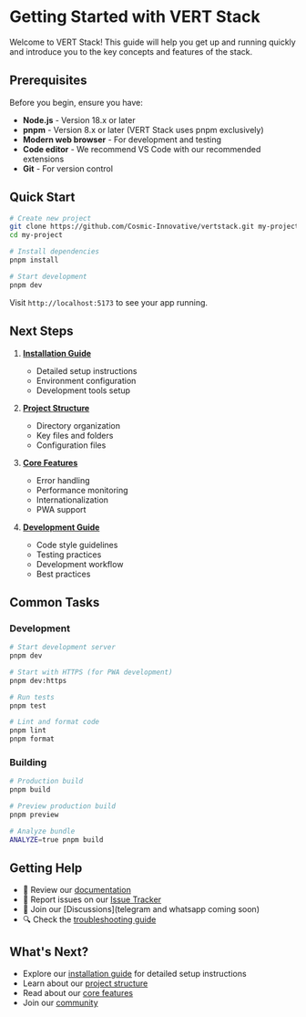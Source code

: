 # Getting Started with VERT Stack

Welcome to VERT Stack! This guide will help you get up and running quickly and introduce you to the key concepts and features of the stack.

## Prerequisites

Before you begin, ensure you have:

- **Node.js** - Version 18.x or later
- **pnpm** - Version 8.x or later (VERT Stack uses pnpm exclusively)
- **Modern web browser** - For development and testing
- **Code editor** - We recommend VS Code with our recommended extensions
- **Git** - For version control

## Quick Start

```bash
# Create new project
git clone https://github.com/Cosmic-Innovative/vertstack.git my-project
cd my-project

# Install dependencies
pnpm install

# Start development
pnpm dev
```

Visit `http://localhost:5173` to see your app running.

## Next Steps

1. **[Installation Guide](installation.md)**

   - Detailed setup instructions
   - Environment configuration
   - Development tools setup

2. **[Project Structure](project-structure.md)**

   - Directory organization
   - Key files and folders
   - Configuration files

3. **[Core Features](../core-features/README.md)**

   - Error handling
   - Performance monitoring
   - Internationalization
   - PWA support

4. **[Development Guide](../development/README.md)**
   - Code style guidelines
   - Testing practices
   - Development workflow
   - Best practices

## Common Tasks

### Development

```bash
# Start development server
pnpm dev

# Start with HTTPS (for PWA development)
pnpm dev:https

# Run tests
pnpm test

# Lint and format code
pnpm lint
pnpm format
```

### Building

```bash
# Production build
pnpm build

# Preview production build
pnpm preview

# Analyze bundle
ANALYZE=true pnpm build
```

## Getting Help

- 📖 Review our [documentation](../README.md)
- 🐛 Report issues on our [Issue Tracker](https://github.com/Cosmic-Innovative/vertstack/issues)
- 💬 Join our [Discussions](telegram and whatsapp coming soon)
- 🔍 Check the [troubleshooting guide](project-structure.md#troubleshooting)

## What's Next?

- Explore our [installation guide](installation.md) for detailed setup instructions
- Learn about our [project structure](project-structure.md)
- Read about our [core features](../core-features/README.md)
- Join our [community](../development/contributing.md)
